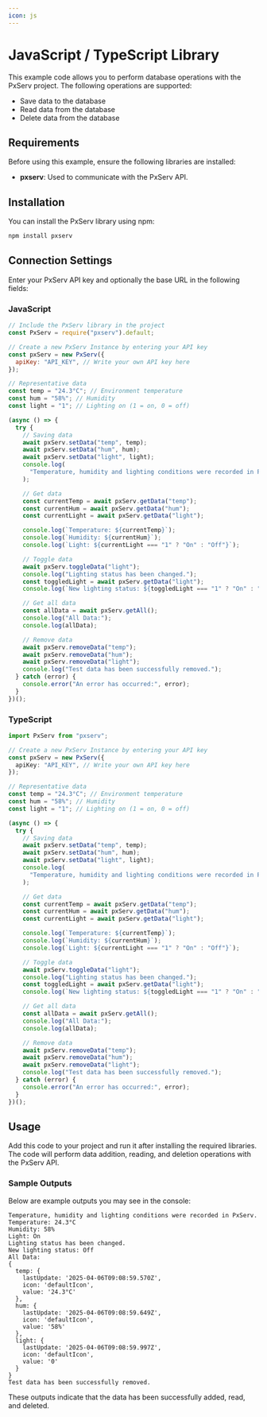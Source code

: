 ```yaml
---
icon: js
---
```


# JavaScript / TypeScript Library

This example code allows you to perform database operations with the PxServ project. The following operations are supported:

- Save data to the database
- Read data from the database
- Delete data from the database

## Requirements

Before using this example, ensure the following libraries are installed:

- **pxserv**: Used to communicate with the PxServ API.

## Installation

You can install the PxServ library using npm:

```sh
npm install pxserv
```

## Connection Settings

Enter your PxServ API key and optionally the base URL in the following fields:

### JavaScript

```javascript
// Include the PxServ library in the project
const PxServ = require("pxserv").default;

// Create a new PxServ Instance by entering your API key
const pxServ = new PxServ({
  apiKey: "API_KEY", // Write your own API key here
});

// Representative data
const temp = "24.3°C"; // Environment temperature
const hum = "58%"; // Humidity
const light = "1"; // Lighting on (1 = on, 0 = off)

(async () => {
  try {
    // Saving data
    await pxServ.setData("temp", temp);
    await pxServ.setData("hum", hum);
    await pxServ.setData("light", light);
    console.log(
      "Temperature, humidity and lighting conditions were recorded in PxServ."
    );

    // Get data
    const currentTemp = await pxServ.getData("temp");
    const currentHum = await pxServ.getData("hum");
    const currentLight = await pxServ.getData("light");

    console.log(`Temperature: ${currentTemp}`);
    console.log(`Humidity: ${currentHum}`);
    console.log(`Light: ${currentLight === "1" ? "On" : "Off"}`);

    // Toggle data
    await pxServ.toggleData("light");
    console.log("Lighting status has been changed.");
    const toggledLight = await pxServ.getData("light");
    console.log(`New lighting status: ${toggledLight === "1" ? "On" : "Off"}`);

    // Get all data
    const allData = await pxServ.getAll();
    console.log("All Data:");
    console.log(allData);

    // Remove data
    await pxServ.removeData("temp");
    await pxServ.removeData("hum");
    await pxServ.removeData("light");
    console.log("Test data has been successfully removed.");
  } catch (error) {
    console.error("An error has occurred:", error);
  }
})();
```

### TypeScript

```typescript
import PxServ from "pxserv";

// Create a new PxServ Instance by entering your API key
const pxServ = new PxServ({
  apiKey: "API_KEY", // Write your own API key here
});

// Representative data
const temp = "24.3°C"; // Environment temperature
const hum = "58%"; // Humidity
const light = "1"; // Lighting on (1 = on, 0 = off)

(async () => {
  try {
    // Saving data
    await pxServ.setData("temp", temp);
    await pxServ.setData("hum", hum);
    await pxServ.setData("light", light);
    console.log(
      "Temperature, humidity and lighting conditions were recorded in PxServ."
    );

    // Get data
    const currentTemp = await pxServ.getData("temp");
    const currentHum = await pxServ.getData("hum");
    const currentLight = await pxServ.getData("light");

    console.log(`Temperature: ${currentTemp}`);
    console.log(`Humidity: ${currentHum}`);
    console.log(`Light: ${currentLight === "1" ? "On" : "Off"}`);

    // Toggle data
    await pxServ.toggleData("light");
    console.log("Lighting status has been changed.");
    const toggledLight = await pxServ.getData("light");
    console.log(`New lighting status: ${toggledLight === "1" ? "On" : "Off"}`);

    // Get all data
    const allData = await pxServ.getAll();
    console.log("All Data:");
    console.log(allData);

    // Remove data
    await pxServ.removeData("temp");
    await pxServ.removeData("hum");
    await pxServ.removeData("light");
    console.log("Test data has been successfully removed.");
  } catch (error) {
    console.error("An error has occurred:", error);
  }
})();
```

## Usage

Add this code to your project and run it after installing the required libraries. The code will perform data addition, reading, and deletion operations with the PxServ API.

### Sample Outputs

Below are example outputs you may see in the console:

```
Temperature, humidity and lighting conditions were recorded in PxServ.
Temperature: 24.3°C
Humidity: 58%
Light: On
Lighting status has been changed.
New lighting status: Off
All Data:
{
  temp: {
    lastUpdate: '2025-04-06T09:08:59.570Z',
    icon: 'defaultIcon',
    value: '24.3°C'
  },
  hum: {
    lastUpdate: '2025-04-06T09:08:59.649Z',
    icon: 'defaultIcon',
    value: '58%'
  },
  light: {
    lastUpdate: '2025-04-06T09:08:59.997Z',
    icon: 'defaultIcon',
    value: '0'
  }
}
Test data has been successfully removed.
```

These outputs indicate that the data has been successfully added, read, and deleted.
